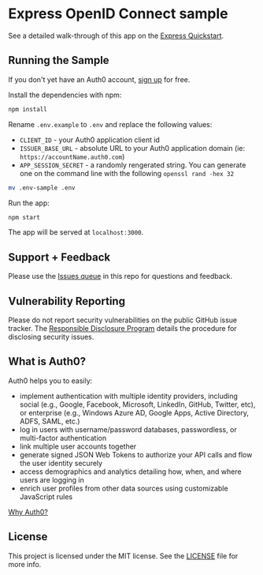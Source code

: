# Express OpenID Connect sample

See a detailed walk-through of this app on the [Express Quickstart](https://auth0.com/docs/quickstart/webapp/express).

## Running the Sample

If you don't yet have an Auth0 account, [sign up](https://auth0.com/signup) for free.

Install the dependencies with npm:

```bash
npm install
```

Rename `.env.example` to `.env` and replace the following values:
* `CLIENT_ID` - your Auth0 application client id
* `ISSUER_BASE_URL` - absolute URL to your Auth0 application domain (ie: `https://accountName.auth0.com`)
* `APP_SESSION_SECRET` - a randomly rengerated string.  You can generate one on the command line with the following `openssl rand -hex 32`


```bash
mv .env-sample .env
```

Run the app:

```bash
npm start
```

The app will be served at `localhost:3000`.

## Support + Feedback

Please use the [Issues queue](https://github.com/auth0-samples/auth0-express-webapp-sample/issues) in this repo for questions and feedback.

## Vulnerability Reporting

Please do not report security vulnerabilities on the public GitHub issue tracker. The [Responsible Disclosure Program](https://auth0.com/whitehat) details the procedure for disclosing security issues.

## What is Auth0?

Auth0 helps you to easily:

- implement authentication with multiple identity providers, including social (e.g., Google, Facebook, Microsoft, LinkedIn, GitHub, Twitter, etc), or enterprise (e.g., Windows Azure AD, Google Apps, Active Directory, ADFS, SAML, etc.)
- log in users with username/password databases, passwordless, or multi-factor authentication
- link multiple user accounts together
- generate signed JSON Web Tokens to authorize your API calls and flow the user identity securely
- access demographics and analytics detailing how, when, and where users are logging in
- enrich user profiles from other data sources using customizable JavaScript rules

[Why Auth0?](https://auth0.com/why-auth0)

## License

This project is licensed under the MIT license. See the [LICENSE](LICENSE) file for more info.
